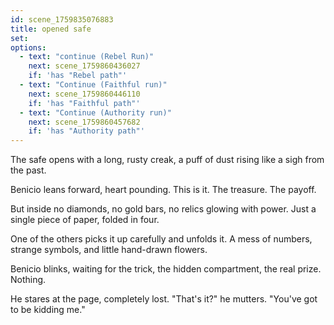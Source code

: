 ```yaml
---
id: scene_1759835076883
title: opened safe
set:
options:
  - text: "continue (Rebel Run)"
    next: scene_1759860436027
    if: 'has "Rebel path"'
  - text: "Continue (Faithful run)"
    next: scene_1759860446110
    if: 'has "Faithful path"'
  - text: "Continue (Authority run)"
    next: scene_1759860457682
    if: 'has "Authority path"'
---
```


The safe opens with a long, rusty creak, a puff of dust rising like a sigh from the past.

Benicio leans forward, heart pounding. This is it. The treasure. The payoff.

But inside no diamonds, no gold bars, no relics glowing with power.
Just a single piece of paper, folded in four.

One of the others picks it up carefully and unfolds it.
A mess of numbers, strange symbols, and little hand-drawn flowers.

Benicio blinks, waiting for the trick, the hidden compartment, the real prize.
Nothing.

He stares at the page, completely lost.
"That's it?" he mutters. "You've got to be kidding me."